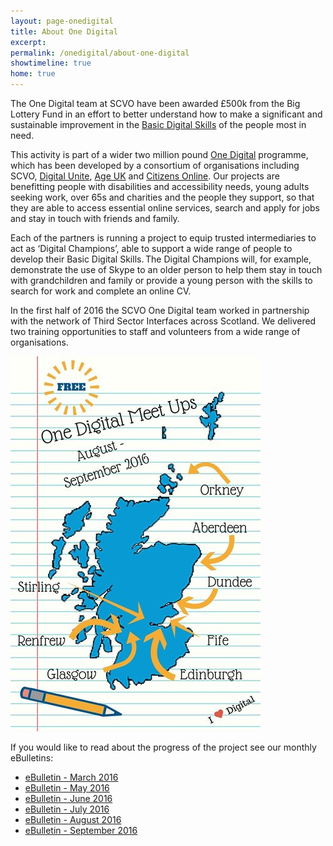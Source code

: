 ```yaml
---
layout: page-onedigital
title: About One Digital
excerpt:
permalink: /onedigital/about-one-digital
showtimeline: true
home: true
---
```


The One Digital team at SCVO have been awarded £500k from the Big Lottery Fund in an effort to better understand how to make a significant and sustainable improvement in the [Basic Digital Skills](http://www.go-on.co.uk/get-involved/basic-digital-skills/) of the people most in need. 

This activity is part of a wider two million pound [One Digital](https://www.biglotteryfund.org.uk/global-content/press-releases/uk-wide/090915_uk_digital-skills/) programme, which has been developed by a consortium of organisations including SCVO, [Digital Unite](http://digitalunite.com/), [Age UK](http://www.ageuk.org.uk/) and [Citizens Online](http://www.citizensonline.org.uk/). Our projects are benefitting people with disabilities and accessibility needs, young adults seeking work, over 65s and charities and the people they support, so that they are able to access essential online services, search and apply for jobs and stay in touch with friends and family. 

Each of the partners is running a project to equip trusted intermediaries to act as ‘Digital Champions’, able to support a wide range of people to develop their Basic Digital Skills. The Digital Champions will, for example, demonstrate the use of Skype to an older person to help them stay in touch with grandchildren and family or provide a young person with the skills to search for work and complete an online CV. 

In the first half of 2016 the SCVO One Digital team worked in partnership with the network of Third Sector Interfaces across Scotland. We delivered two training opportunities to staff and volunteers from a wide range of organisations.

![Meet ups](/images/onedigital/elblogsmall.jpg)

If you would like to read about the progress of the project see our monthly eBulletins: 

<ul>
<li><a href="http://email.scvo.org.uk/t/r-559C24ADCD2257192540EF23F30FEDED">eBulletin - March 2016</a></li>
<li><a href="http://email.scvo.org.uk/t/r-DA087C0836F79ED32540EF23F30FEDED">eBulletin - May 2016</a></li>
<li><a href="http://email.scvo.org.uk/t/r-0A347F0E0C43FEE02540EF23F30FEDED">eBulletin - June 2016</a></li>
<li><a href="http://email.scvo.org.uk/t/r-ADB71C15896B70D92540EF23F30FEDED">eBulletin - July 2016</a></li>
<li><a href="http://email.scvo.org.uk/t/r-7C2239E08D099B342540EF23F30FEDED">eBulletin - August 2016</a></li>
<li><a href="http://email.scvo.org.uk/t/r-FDE6F5440B9DB4842540EF23F30FEDED">eBulletin - September 2016</a></li>
</ul> 
